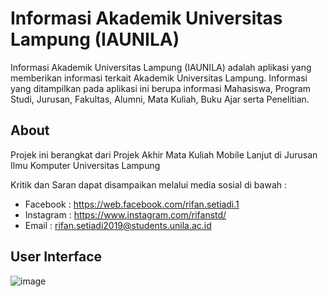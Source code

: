 # Informasi Akademik Universitas Lampung (IAUNILA)

Informasi Akademik Universitas Lampung (IAUNILA) adalah aplikasi yang memberikan informasi terkait Akademik Universitas Lampung. Informasi yang ditampilkan pada aplikasi ini berupa informasi Mahasiswa, Program Studi, Jurusan, Fakultas, Alumni, Mata Kuliah, Buku Ajar serta Penelitian.


## About
Projek ini berangkat dari Projek Akhir Mata Kuliah Mobile Lanjut di Jurusan Ilmu Komputer Universitas Lampung

Kritik dan Saran dapat disampaikan melalui media sosial di bawah :

- Facebook : https://web.facebook.com/rifan.setiadi.1
- Instagram : https://www.instagram.com/rifanstd/
- Email : rifan.setiadi2019@students.unila.ac.id

## User Interface
![image](https://user-images.githubusercontent.com/49912837/208851512-b6effabb-d3dc-4cb6-a0fc-87575821f7f2.png)


